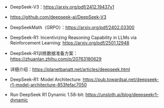 



- DeepSeek-V3：https://arxiv.org/pdf/2412.19437v1
- https://github.com/deepseek-ai/DeepSeek-V3


- DeepSeekMath（GRPO）：https://arxiv.org/pdf/2402.03300

- DeepSeek-R1: Incentivizing Reasoning Capability in LLMs via Reinforcement Learning: https://arxiv.org/pdf/2501.12948



- DeepSeek-R1训练数据准备方案：https://zhuanlan.zhihu.com/p/20763180629


- 详细介绍：https://planetbanatt.net/articles/deepseek.html
- DeepSeek-R1: Model Architecture: https://pub.towardsai.net/deepseek-r1-model-architecture-853fefac7050
- Run DeepSeek R1 Dynamic 1.58-bit: https://unsloth.ai/blog/deepseekr1-dynamic